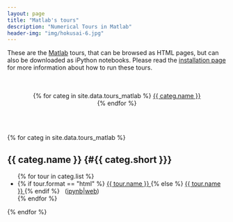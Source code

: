 ```yaml
---
layout: page
title: "Matlab's tours"
description: "Numerical Tours in Matlab"
header-img: "img/hokusai-6.jpg"
---
```


These are the [Matlab](http://www.mathworks.fr/products/matlab/) tours, that can be browsed as HTML pages, but can also be downloaded as iPython notebooks. Please read the [installation page](../installation_matlab/) for more information about how to run these tours.

<p align="center">
<br/>
<br/>
{% for categ in site.data.tours_matlab %}
<a href="#{{ categ.short }}"> {{ categ.name }} </a> <br/>
{% endfor %}
</p>

<br/><br/>


{% for categ in site.data.tours_matlab %}

{{ categ.name }}      {#{{ categ.short }}}
----------------

<ul>
{% for tour in categ.list %}
	<li>
	{% if tour.format == "html" %}
		<a href="{{ tour.rep }}"> {{ tour.name }} </a>
	{% else %}
		<a href="http://nbviewer.ipython.org/github/gpeyre/numerical-tours/blob/master/matlab/{{ tour.rep }}.ipynb"> {{ tour.name }} </a>
	{% endif %}
	&nbsp;&nbsp;(<a href="http://nbviewer.ipython.org/github/gpeyre/numerical-tours/blob/master/matlab/{{ tour.rep }}.ipynb">ipynb</a>|<a href="{{ tour.rep }}">web</a>)
	</li>
{% endfor %}
</ul>

{% endfor %}
